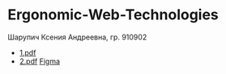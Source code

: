 # Ergonomic-Web-Technologies
Шарупич Ксения Андреевна, гр. 910902

* [1.pdf](https://github.com/Deavarona/Ergonomic-Web-Technologies/files/8090470/1.pdf)
* [2.pdf](https://github.com/Deavarona/Ergonomic-Web-Technologies/files/8495752/2.pdf) [Figma](https://www.figma.com/file/Tis9cFBGP8zD041B8o2XZp/Untitled?node-id=0%3A1)
